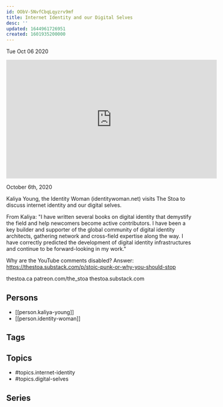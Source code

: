 ```yaml
---
id: OObV-5NvfCbqLqyzrv9mf
title: Internet Identity and our Digital Selves
desc: ''
updated: 1644961726951
created: 1601935200000
---
```





Tue Oct 06 2020

<iframe width="560" height="315" src="https://www.youtube.com/embed/q-9h7v4N39s" title="Internet Identity and our Digital Selves w/ Kaliya Young (Identity Woman)" frameborder="0" allow="accelerometer; autoplay; clipboard-write; encrypted-media; gyroscope; picture-in-picture" allowfullscreen ></iframe>

October 6th, 2020

Kaliya Young, the Identity Woman (identitywoman.net) visits The Stoa to discuss internet identity and our digital selves.

From Kaliya: "I have written several books on digital identity that demystify the field and help newcomers become active contributors. I have been a key builder and supporter of the global community of digital identity architects, gathering network and cross-field expertise along the way. I have correctly predicted the development of digital identity infrastructures and continue to be forward-looking in my work."

Why are the YouTube comments disabled? Answer: https://thestoa.substack.com/p/stoic-punk-or-why-you-should-stop

thestoa.ca
patreon.com/the_stoa
thestoa.substack.com

## Persons

- [[person.kaliya-young]]
- [[person.identity-woman]]

## Tags



## Topics

- #topics.internet-identity
- #topics.digital-selves

## Series



